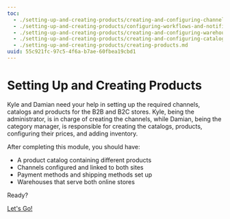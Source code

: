 ```yaml
---
toc:
  - ./setting-up-and-creating-products/creating-and-configuring-channels.md
  - ./setting-up-and-creating-products/configuring-workflows-and-notifications.md
  - ./setting-up-and-creating-products/creating-and-configuring-warehouses.md
  - ./setting-up-and-creating-products/creating-and-configuring-catalogs.md
  - ./setting-up-and-creating-products/creating-products.md
uuid: 55c921fc-97c5-4f6a-b7ae-60fbea19cbd1
---
```

# Setting Up and Creating Products

Kyle and Damian need your help in setting up the required channels, catalogs and products for the B2B and B2C stores. Kyle, being the administrator, is in charge of creating the channels, while Damian, being the category manager, is responsible for creating the catalogs, products, configuring their prices, and adding inventory.

After completing this module, you should have:

* A product catalog containing different products
* Channels configured and linked to both sites
* Payment methods and shipping methods set up
* Warehouses that serve both online stores

Ready?

[Let's Go!](./setting-up-and-creating-products/creating-and-configuring-channels.md)
